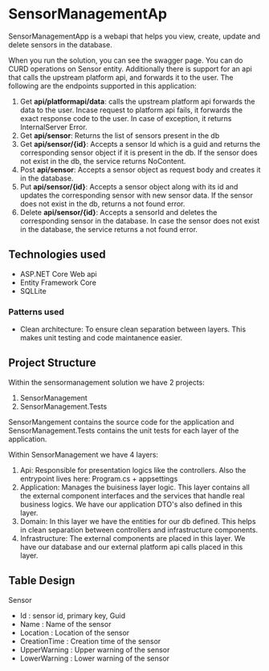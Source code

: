 # SensorManagementAp

SensorManagementApp is a webapi that helps you view, create, update and delete sensors in the database.

When you run the solution, you can see the swagger page. You can do CURD operations on Sensor entity. Additionally there is support for an api that calls the upstream platform api, and forwards it to the user.  The following are the endpoints supported in this application:

1. Get **api/platformapi/data**: calls the upstream platform api forwards the data to the user. Incase request to platform api fails, it forwards the exact response code to the user. In case of exception, it returns InternalServer Error.
2. Get **api/sensor**: Returns the list of sensors present in the db
3. Get **api/sensor/{id}**: Accepts a sensor Id which is a guid and returns the corresponding sensor object if it is present in the db. If the sensor does not exist in the db, the service returns NoContent. 
4. Post  **api/sensor**: Accepts a sensor object as request body and creates it in the database. 
5. Put  **api/sensor/{id}**: Accepts a sensor object along with its id and updates the corresponding sensor with new sensor data. If the sensor does not exist in the db, returns a not found error.
6. Delete  **api/sensor/{id}**: Accepts a sensorId and deletes the corresponding sensor in the database. In case the sensor does not exist in the database, the service returns a not found error.

## Technologies used

* ASP.NET Core Web api
* Entity Framework Core 
* SQLLite

### Patterns used
* Clean architecture: To ensure clean separation between layers. This makes unit testing and code maintanence easier. 

## Project Structure
Within the sensormanagement solution we have 2 projects:
1. SensorManagement
2. SensorManagement.Tests

SensorMangement contains the source code for the application and SensorManagement.Tests contains the unit tests for each layer of the application.

Within SensorManagement we have 4 layers:
1. Api: Responsible for presentation logics like the controllers. Also the entrypoint lives here: Program.cs + appsettings
2. Application: Manages the buisiness layer logic. This layer contains all the external component interfaces and the services that handle real business logics. We have our application DTO's also defined in this layer.
3. Domain: In this layer we have the entities for our db defined. This helps in clean separation between controllers and infrastructure components. 
4. Infrastructure: The external components are placed in this layer. We have our database and our external platform api calls placed in this layer.


## Table Design
Sensor

* Id : sensor id, primary key, Guid
* Name : Name of the sensor
* Location : Location of the sensor
* CreationTime : Creation time of the sensor
* UpperWarning : Upper warning of the sensor
* LowerWarning : Lower warning of the sensor
